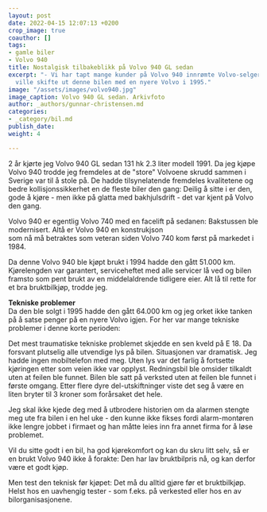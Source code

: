 ```yaml
---
layout: post
date: 2022-04-15 12:07:13 +0200
crop_image: true
coauthor: []
tags:
- gamle biler
- Volvo 940
title: Nostalgisk tilbakeblikk på Volvo 940 GL sedan
excerpt: "- Vi har tapt mange kunder på Volvo 940 innrømte Volvo-selgeren da jeg ikke
  ville skifte ut denne bilen med en nyere Volvo i 1995."
image: "/assets/images/volvo940.jpg"
image_caption: Volvo 940 GL sedan. Arkivfoto
author: _authors/gunnar-christensen.md
categories:
- _category/bil.md
publish_date: 
weight: 4

---
```

  
2 år kjørte jeg Volvo 940 GL sedan 131 hk 2.3 liter modell 1991. Da jeg kjøpe Volvo 940 trodde jeg fremdeles at de "store" Volvoene skrudd sammen i Sverige var til å stole på. De hadde tilsynelatende fremdeles kvalitetene og bedre kollisjonssikkerhet en de fleste biler den gang: Deilig å sitte i er den, gode å kjøre - men ikke på glatta med bakhjulsdrift - det var kjent på Volvo den gang.  
  
Volvo 940 er egentlig Volvo 740 med en facelift på sedanen: Bakstussen ble modernisert. Altå er Volvo 940 en konstrukjson  
som nå må betraktes som veteran siden Volvo 740 kom først på markedet i 1984.

Da denne Volvo 940 ble kjøpt brukt i 1994 hadde den gått 51.000 km. Kjørelengden var garantert, serviceheftet med alle servicer lå ved og bilen framsto som pent brukt av en middelaldrende tidligere eier. Alt lå til rette for et bra bruktbilkjøp, trodde jeg.

**Tekniske problemer**  
Da den ble solgt i 1995 hadde den gått 64.000 km og jeg orket ikke tanken på å satse penger på en nyere Volvo igjen. For her var mange tekniske problemer i denne korte perioden:

Det mest traumatiske tekniske problemet skjedde en sen kveld på E 18. Da forsvant plutselig alle utvendige lys på bilen. Situasjonen var dramatisk. Jeg hadde ingen mobiltelefon med meg. Uten lys var det farlig å fortsette kjøringen etter som veien ikke var opplyst. Redningsbil ble omsider tilkaldt uten at feilen ble funnet. Bilen ble satt på verksted uten at feilen ble funnet i første omgang. Etter flere dyre del-utskiftninger viste det seg å være en liten bryter til 3 kroner som forårsaket det hele.

Jeg skal ikke kjede deg med å utbrodere historien om da alarmen stengte meg ute fra bilen i en hel uke - den kunne ikke fikses fordi alarm-montøren ikke lengre jobbet i firmaet og han måtte leies inn fra annet firma for å løse problemet.

Vil du sitte godt i en bil, ha god kjørekomfort og kan du skru litt selv, så er en brukt Volvo 940 ikke å forakte: Den har lav bruktbilpris nå, og kan derfor være et godt kjøp.

Men test den teknisk før kjøpet: Det må du alltid gjøre før et bruktbilkjøp. Helst hos en uavhengig tester - som f.eks. på verkested eller hos en av bilorganisasjonene.